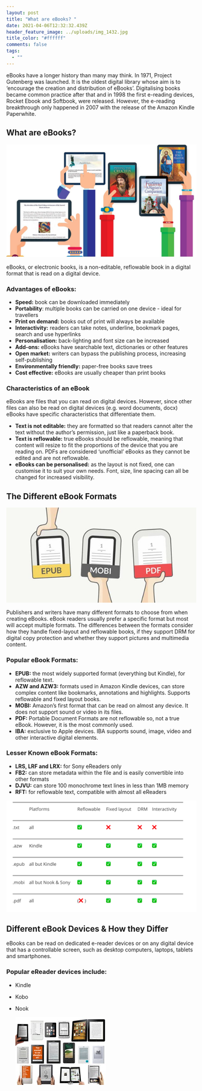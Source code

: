 ```yaml
---
layout: post
title: "What are eBooks? "
date: 2021-04-06T12:32:32.439Z
header_feature_image: ../uploads/img_1432.jpg
title_color: "#ffffff"
comments: false
tags:
  - ""
---
```

eBooks have a longer history than many may think. In 1971, Project Gutenberg was launched. It is the oldest digital library whose aim is to ‘encourage the creation and distribution of eBooks’. Digitalising books became common practice after that and in 1998 the first e-reading devices, Rocket Ebook and Softbook, were released. However, the e-reading breakthrough only happened in 2007 with the release of the Amazon Kindle Paperwhite. 

## What are eBooks? 

![](../uploads/ebooks-graphic.jpg)

eBooks, or electronic books, is a non-editable, reflowable book in a digital format that is read on a digital device. 

### Advantages of eBooks:

* **Speed:** book can be downloaded immediately
* **Portability**: multiple books can be carried on one device - ideal for travellers
* **Print on demand:** books out of print will always be available 
* **Interactivity:** readers can take notes, underline, bookmark pages, search and use hyperlinks
* **Personalisation:** back-lighting and font size can be increased
* **Add-ons:** eBooks have searchable text, dictionaries or other features 
* **Open market:** writers can bypass the publishing process, increasing self-publishing 
* **Environmentally friendly:** paper-free books save trees
* **Cost effective:** eBooks are usually cheaper than print books 

### Characteristics of an eBook

eBooks are files that you can read on digital devices. However, since other files can also be read on digital devices (e.g. word documents, docx) eBooks have specific characteristics that differentiate them.  

* **Text is not editable:** they are formatted so that readers cannot alter the text without the author’s permission, just like a paperback book. 
* **Text is reflowable:** true eBooks should be reflowable, meaning that content will resize to fit the proportions of the device that you are reading on. PDFs are considered ‘unofficial’ eBooks as they cannot be edited and are not reflowable. 
* **eBooks can be personalised:** as the layout is not fixed, one can customise it to suit your own needs. Font, size, line spacing can all be changed for increased visibility. 

## The Different eBook Formats 

![](../uploads/epub-v-pdf-600x300.jpg)

Publishers and writers have many different formats to choose from when creating eBooks. eBook readers usually prefer a specific format but most will accept multiple formats. The differences between the formats consider how they handle fixed-layout and reflowable books, if they support DRM for digital copy protection and whether they support pictures and multimedia content. 

### Popular eBook Formats:

* **EPUB:** the most widely supported format (everything but Kindle), for reflowable text.
* **AZW and AZW3:** formats used in Amazon Kindle devices, can store complex content like bookmarks, annotations and highlights. Supports reflowable and fixed layout books.
* **MOBI:** Amazon’s first format that can be read on almost any device. It does not support sound or video in its files. 
* **PDF:** Portable Document Formats are not reflowable so, not a true eBook. However, it is the most commonly used. 
* **IBA:** exclusive to Apple devices. IBA supports sound, image, video and other interactive digital elements. 

### Lesser Known eBook Formats:

* **LRS, LRF and LRX:** for Sony eReaders only 
* **FB2:** can store metadata within the file and is easily convertible into other formats 
* **DJVU:** can store 100 monochrome text lines in less than 1MB memory 
* **RFT:** for reflowable text, compatible with almost all eReaders 

![](../uploads/popular-ebook-formats-2.png)

## Different eBook Devices & How they Differ 

eBooks can be read on dedicated e-reader devices or on any digital device that has a controllable screen, such as desktop computers, laptops, tablets and smartphones. 

### Popular eReader devices include:

* Kindle 
* Kobo
* Nook

  ![](../uploads/5052936803_4dd93614fb_m.jpg)